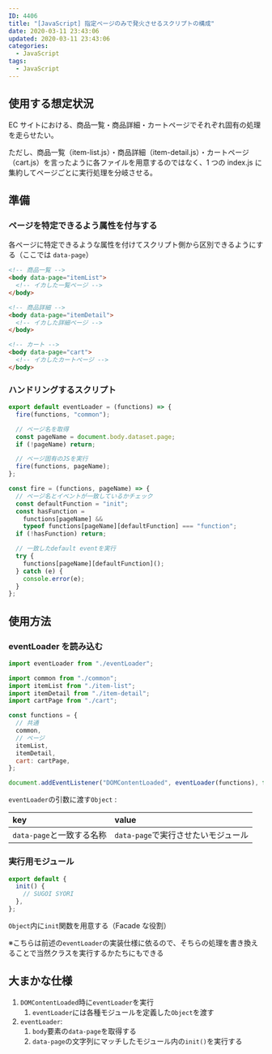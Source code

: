 ```yaml
---
ID: 4406
title: "[JavaScript] 指定ページのみで発火させるスクリプトの構成"
date: 2020-03-11 23:43:06
updated: 2020-03-11 23:43:06
categories:
  - JavaScript
tags:
  - JavaScript
---
```


## 使用する想定状況

EC サイトにおける、商品一覧・商品詳細・カートページでそれぞれ固有の処理を走らせたい。

ただし、商品一覧（item-list.js）・商品詳細（item-detail.js）・カートページ（cart.js）を言ったように各ファイルを用意するのではなく、1 つの index.js に集約してページごとに実行処理を分岐させる。

## 準備

### ページを特定できるよう属性を付与する

各ページに特定できるような属性を付けてスクリプト側から区別できるようにする（ここでは `data-page`）

```html
<!-- 商品一覧 -->
<body data-page="itemList">
  <!-- イカした一覧ページ -->
</body>
```

```html
<!-- 商品詳細 -->
<body data-page="itemDetail">
  <!-- イカした詳細ページ -->
</body>
```

```html
<!-- カート -->
<body data-page="cart">
  <!-- イカしたカートページ -->
</body>
```

### ハンドリングするスクリプト

```js
export default eventLoader = (functions) => {
  fire(functions, "common");

  // ページ名を取得
  const pageName = document.body.dataset.page;
  if (!pageName) return;

  // ページ固有のJSを実行
  fire(functions, pageName);
};

const fire = (functions, pageName) => {
  // ページ名とイベントが一致しているかチェック
  const defaultFunction = "init";
  const hasFunction =
    functions[pageName] &&
    typeof functions[pageName][defaultFunction] === "function";
  if (!hasFunction) return;

  // 一致したdefault eventを実行
  try {
    functions[pageName][defaultFunction]();
  } catch (e) {
    console.error(e);
  }
};
```

## 使用方法

### eventLoader を読み込む

```js
import eventLoader from "./eventLoader";

import common from "./common";
import itemList from "./item-list";
import itemDetail from "./item-detail";
import cartPage from "./cart";

const functions = {
  // 共通
  common,
  // ページ
  itemList,
  itemDetail,
  cart: cartPage,
};

document.addEventListener("DOMContentLoaded", eventLoader(functions), false);
```

`eventLoader`の引数に渡す`Object` :

| key                       | value                               |
| :------------------------ | :---------------------------------- |
| `data-page`と一致する名称 | `data-page`で実行させたいモジュール |

### 実行用モジュール

```js
export default {
  init() {
    // SUGOI SYORI
  },
};
```

`Object`内に`init`関数を用意する（Facade な役割）

※こちらは前述の`eventLoader`の実装仕様に依るので、そちらの処理を書き換えることで当然クラスを実行するかたちにもできる

## 大まかな仕様

1. `DOMContentLoaded`時に`eventLoader`を実行
   1. `eventLoader`には各種モジュールを定義した`Object`を渡す
2. `eventLoader`:
   1. `body`要素の`data-page`を取得する
   2. `data-page`の文字列にマッチしたモジュール内の`init()`を実行する
